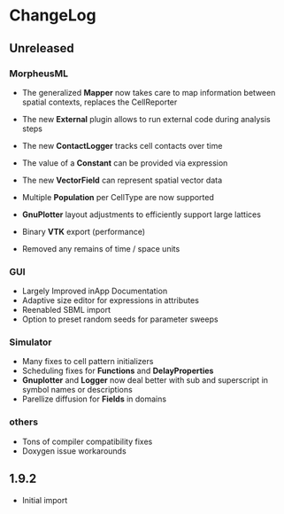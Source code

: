 # ChangeLog

## Unreleased

### MorpheusML
  * The generalized **Mapper** now takes care to map information between spatial contexts, replaces the CellReporter
  * The new **External** plugin allows to run external code during analysis steps
  * The new **ContactLogger** tracks cell contacts over time
  * The value of a **Constant** can be provided via expression
  * The new **VectorField** can represent spatial vector data
  * Multiple **Population** per CellType are now supported
  * **GnuPlotter** layout adjustments to efficiently support large lattices
  * Binary **VTK** export (performance)

  * Removed any remains of time / space units

### GUI
  * Largely Improved inApp Documentation
  * Adaptive size editor for expressions in attributes
  * Reenabled SBML import
  * Option to preset random seeds for parameter sweeps

### Simulator
  * Many fixes to cell pattern initializers
  * Scheduling fixes for **Functions** and **DelayProperties**
  * **Gnuplotter** and **Logger** now deal better with sub and superscript in symbol names or descriptions
  * Parellize diffusion for **Fields** in domains


### others
  * Tons of compiler compatibility fixes
  * Doxygen issue workarounds
  
## 1.9.2 
  * Initial import

